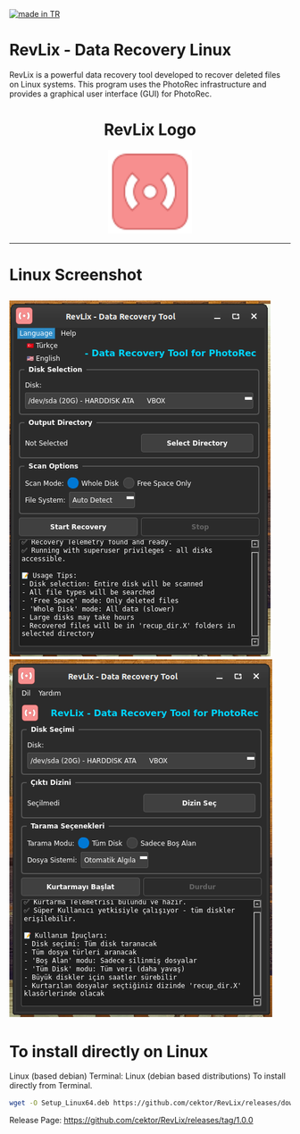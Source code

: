 <a href="#">
    <img src="https://raw.githubusercontent.com/pedromxavier/flag-badges/main/badges/TR.svg" alt="made in TR">
</a>

# RevLix - Data Recovery Linux
RevLix is a powerful data recovery tool developed to recover deleted files on Linux systems. This program uses the PhotoRec infrastructure and provides a graphical user interface (GUI) for PhotoRec.

<h1 align="center">RevLix Logo</h1>

<p align="center">
  <img src="revlixlo.png" alt="RevLix Logo" width="150" height="150">
</p>

----------------------------------

# Linux Screenshot
![Linux(pardus)](1.png)  
![Linux(pardus)](2.png)  
--------------------

# To install directly on Linux


Linux (based debian) Terminal: Linux (debian based distributions) To install directly from Terminal.
```bash
wget -O Setup_Linux64.deb https://github.com/cektor/RevLix/releases/download/1.0.0/Setup_Linux64.deb && sudo apt install ./Setup_Linux64.deb && sudo apt-get install -f -y
```



Release Page: https://github.com/cektor/RevLix/releases/tag/1.0.0
